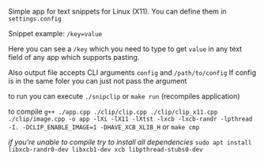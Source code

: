 Simple app for text snippets for Linux (X11). You can define them in ```settings.config```

Snippet example:
```/key=value```

Here you can see a ```/key``` which you need to type to get ```value``` in any text field of any app which supports pasting.

Also output file accepts CLI arguments ```config``` and ```/path/to/config```
If config is in the same foler you can just not pass the argument

to run you can execute ```./snipclip```
or ```make run``` (recompiles application)

to compile
```g++ ./app.cpp ./clip/clip.cpp ./clip/clip_x11.cpp ./clip/image.cpp -o app -lXi -lX11 -lXtst -lxcb -lxcb-randr -lpthread -I. -DCLIP_ENABLE_IMAGE=1 -DHAVE_XCB_XLIB_H``` 
or ```make cmp```

*if you're unable to compile try to install all dependencies*
```sudo apt install libxcb-randr0-dev libxcb1-dev xcb libpthread-stubs0-dev```

